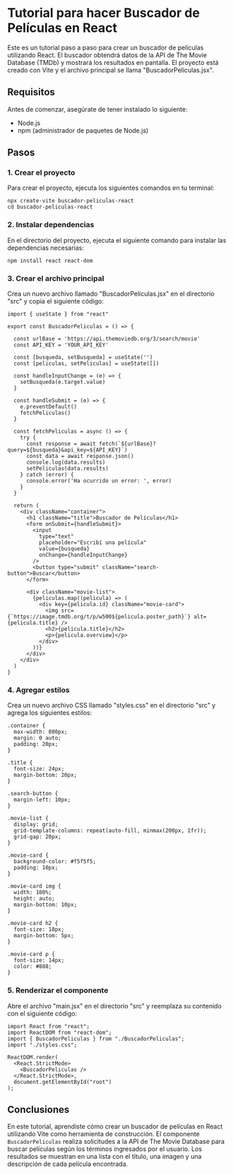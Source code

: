 
# Tutorial para hacer Buscador de Películas en React

Este es un tutorial paso a paso para crear un buscador de películas utilizando React. El buscador obtendrá datos de la API de The Movie Database (TMDb) y mostrará los resultados en pantalla. El proyecto está creado con Vite y el archivo principal se llama "BuscadorPeliculas.jsx".

## Requisitos

Antes de comenzar, asegúrate de tener instalado lo siguiente:

-   Node.js
-   npm (administrador de paquetes de Node.js)

## Pasos

### 1. Crear el proyecto

Para crear el proyecto, ejecuta los siguientes comandos en tu terminal:

    npx create-vite buscador-peliculas-react
    cd buscador-peliculas-react

### 2. Instalar dependencias

En el directorio del proyecto, ejecuta el siguiente comando para instalar las dependencias necesarias:

    npm install react react-dom

### 3. Crear el archivo principal

Crea un nuevo archivo llamado "BuscadorPeliculas.jsx" en el directorio "src" y copia el siguiente código:

    import { useState } from "react"
    
    export const BuscadorPeliculas = () => {
    
      const urlBase = 'https://api.themoviedb.org/3/search/movie'
      const API_KEY = 'YOUR_API_KEY'
    
      const [busqueda, setBusqueda] = useState('')
      const [peliculas, setPeliculas] = useState([])
    
      const handleInputChange = (e) => {
        setBusqueda(e.target.value)
      }
    
      const handleSubmit = (e) => {
        e.preventDefault()
        fetchPeliculas()
      }
    
      const fetchPeliculas = async () => {
        try {
          const response = await fetch(`${urlBase}?query=${busqueda}&api_key=${API_KEY}`)
          const data = await response.json()
          console.log(data.results)
          setPeliculas(data.results)
        } catch (error) {
          console.error('Ha ocurrido un error: ', error)
        }
      }
    
      return (
        <div className="container">
          <h1 className="title">Buscador de Películas</h1>
          <form onSubmit={handleSubmit}>
            <input
              type="text"
              placeholder="Escribí una película"
              value={busqueda}
              onChange={handleInputChange}
            />
            <button type="submit" className="search-button">Buscar</button>
          </form>
    
          <div className="movie-list">
            {peliculas.map((pelicula) => (
              <div key={pelicula.id} className="movie-card">
                <img src={`https://image.tmdb.org/t/p/w500${pelicula.poster_path}`} alt={pelicula.title} />
                <h2>{pelicula.title}</h2>
                <p>{pelicula.overview}</p>
              </div>
            ))}
          </div>
        </div>
      )
    }

### 4. Agregar estilos

Crea un nuevo archivo CSS llamado "styles.css" en el directorio "src" y agrega los siguientes estilos:

    .container {
      max-width: 800px;
      margin: 0 auto;
      padding: 20px;
    }
    
    .title {
      font-size: 24px;
      margin-bottom: 20px;
    }
    
    .search-button {
      margin-left: 10px;
    }
    
    .movie-list {
      display: grid;
      grid-template-columns: repeat(auto-fill, minmax(200px, 1fr));
      grid-gap: 20px;
    }
    
    .movie-card {
      background-color: #f5f5f5;
      padding: 10px;
    }
    
    .movie-card img {
      width: 100%;
      height: auto;
      margin-bottom: 10px;
    }
    
    .movie-card h2 {
      font-size: 18px;
      margin-bottom: 5px;
    }
    
    .movie-card p {
      font-size: 14px;
      color: #888;
    }

### 5. Renderizar el componente

Abre el archivo "main.jsx" en el directorio "src" y reemplaza su contenido con el siguiente código:

    import React from "react";
    import ReactDOM from "react-dom";
    import { BuscadorPeliculas } from "./BuscadorPeliculas";
    import "./styles.css";
    
    ReactDOM.render(
      <React.StrictMode>
        <BuscadorPeliculas />
      </React.StrictMode>,
      document.getElementById("root")
    );


## Conclusiones

En este tutorial, aprendiste cómo crear un buscador de películas en React utilizando Vite como herramienta de construcción. El componente `BuscadorPeliculas` realiza solicitudes a la API de The Movie Database para buscar películas según los términos ingresados por el usuario. Los resultados se muestran en una lista con el título, una imagen y una descripción de cada película encontrada.
